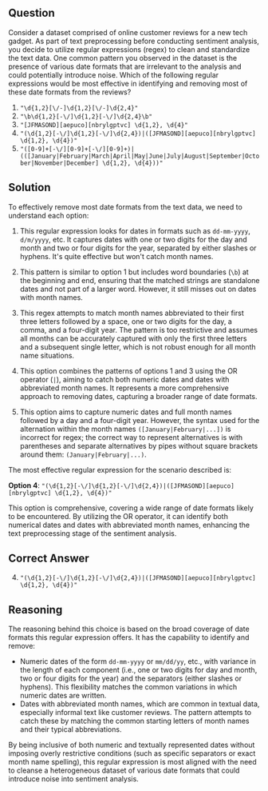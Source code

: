 ## Question

Consider a dataset comprised of online customer reviews for a new tech gadget. As part of text preprocessing before conducting sentiment analysis, you decide to utilize regular expressions (regex) to clean and standardize the text data. One common pattern you observed in the dataset is the presence of various date formats that are irrelevant to the analysis and could potentially introduce noise. Which of the following regular expressions would be most effective in identifying and removing most of these date formats from the reviews?

1. `"\d{1,2}[\/-]\d{1,2}[\/-]\d{2,4}"`
2. `"\b\d{1,2}[-\/]\d{1,2}[-\/]\d{2,4}\b"`
3. `"[JFMASOND][aepuco][nbrylgptvc] \d{1,2}, \d{4}"`
4. `"(\d{1,2}[-\/]\d{1,2}[-\/]\d{2,4})|([JFMASOND][aepuco][nbrylgptvc] \d{1,2}, \d{4})"`
5. `"([0-9]+[-\/][0-9]+[-\/][0-9]+)|(([January|February|March|April|May|June|July|August|September|October|November|December] \d{1,2}, \d{4}))"`

## Solution

To effectively remove most date formats from the text data, we need to understand each option:

1. This regular expression looks for dates in formats such as `dd-mm-yyyy`, `d/m/yyyy`, etc. It captures dates with one or two digits for the day and month and two or four digits for the year, separated by either slashes or hyphens. It's quite effective but won't catch month names.
   
2. This pattern is similar to option 1 but includes word boundaries (`\b`) at the beginning and end, ensuring that the matched strings are standalone dates and not part of a larger word. However, it still misses out on dates with month names.
   
3. This regex attempts to match month names abbreviated to their first three letters followed by a space, one or two digits for the day, a comma, and a four-digit year. The pattern is too restrictive and assumes all months can be accurately captured with only the first three letters and a subsequent single letter, which is not robust enough for all month name situations.
   
4. This option combines the patterns of options 1 and 3 using the OR operator (`|`), aiming to catch both numeric dates and dates with abbreviated month names. It represents a more comprehensive approach to removing dates, capturing a broader range of date formats.
   
5. This option aims to capture numeric dates and full month names followed by a day and a four-digit year. However, the syntax used for the alternation within the month names `([January|February|...])` is incorrect for regex; the correct way to represent alternatives is with parentheses and separate alternatives by pipes without square brackets around them: `(January|February|...)`.

The most effective regular expression for the scenario described is:

**Option 4**: `"(\d{1,2}[-\/]\d{1,2}[-\/]\d{2,4})|([JFMASOND][aepuco][nbrylgptvc] \d{1,2}, \d{4})"`

This option is comprehensive, covering a wide range of date formats likely to be encountered. By utilizing the OR operator, it can identify both numerical dates and dates with abbreviated month names, enhancing the text preprocessing stage of the sentiment analysis.

## Correct Answer

4. `"(\d{1,2}[-\/]\d{1,2}[-\/]\d{2,4})|([JFMASOND][aepuco][nbrylgptvc] \d{1,2}, \d{4})"`

## Reasoning

The reasoning behind this choice is based on the broad coverage of date formats this regular expression offers. It has the capability to identify and remove:

- Numeric dates of the form `dd-mm-yyyy` or `mm/dd/yy`, etc., with variance in the length of each component (i.e., one or two digits for day and month, two or four digits for the year) and the separators (either slashes or hyphens). This flexibility matches the common variations in which numeric dates are written.
- Dates with abbreviated month names, which are common in textual data, especially informal text like customer reviews. The pattern attempts to catch these by matching the common starting letters of month names and their typical abbreviations.

By being inclusive of both numeric and textually represented dates without imposing overly restrictive conditions (such as specific separators or exact month name spelling), this regular expression is most aligned with the need to cleanse a heterogeneous dataset of various date formats that could introduce noise into sentiment analysis.